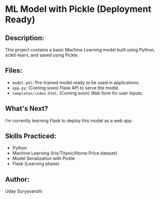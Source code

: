 
# ML Model with Pickle (Deployment Ready)

## Description:
This project contains a basic Machine Learning model built using Python, scikit-learn, and saved using Pickle.

## Files:
- `model.pkl`: Pre-trained model ready to be used in applications.
- `app.py`: (Coming soon) Flask API to serve the model.
- `templates/index.html`: (Coming soon) Web form for user inputs.

## What's Next?
I’m currently learning Flask to deploy this model as a web app.

## Skills Practiced:
- Python
- Machine Learning (Iris/Titanic/Home Price dataset)
- Model Serialization with Pickle
- Flask (Learning phase)

## Author:
Uday Suryavanshi
